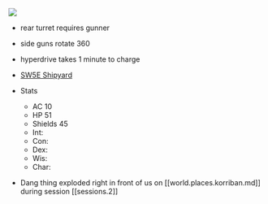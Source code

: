 
![](2022-11-25-13-39-23.png)

- rear turret requires gunner
- side guns rotate 360
- hyperdrive takes 1 minute to charge
- [SW5E Shipyard](https://docs.google.com/spreadsheets/d/1ozkVBgDR1LH6HyjY_WweBuN3VxZ3UgSvABkuWYr5rkg/edit#gid=634464750)
- Stats
  - AC 10
  - HP 51
  - Shields 45
  - Int:
  - Con:
  - Dex:
  - Wis:
  - Char:

- Dang thing exploded right in front of us on [[world.places.korriban.md]] during session [[sessions.2]]
